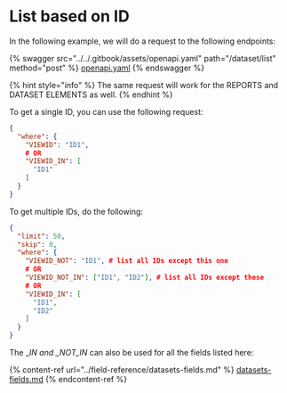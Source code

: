 # List based on ID

In the following example, we will do a request to the following endpoints:

{% swagger src="../../.gitbook/assets/openapi.yaml" path="/dataset/list" method="post" %}
[openapi.yaml](../../.gitbook/assets/openapi.yaml)
{% endswagger %}

{% hint style="info" %}
The same request will work for the REPORTS and DATASET ELEMENTS as well.
{% endhint %}

To get a single ID, you can use the following request:

```json
{
  "where": {
    "VIEWID": "ID1",
    # OR
    "VIEWID_IN": [
      "ID1"
    ]
  }
}
```

To get multiple IDs, do the following:

```json
{
  "limit": 50,
  "skip": 0,
  "where": {
    "VIEWID_NOT": "ID1", # list all IDs except this one
    # OR
    "VIEWID_NOT_IN": ["ID1", "ID2"], # list all IDs except these
    # OR
    "VIEWID_IN": [
      "ID1",
      "ID2"
    ]
  }
}
```

The \__IN and \_NOT\_IN_ can also be used for all the fields listed here:

{% content-ref url="../field-reference/datasets-fields.md" %}
[datasets-fields.md](../field-reference/datasets-fields.md)
{% endcontent-ref %}
